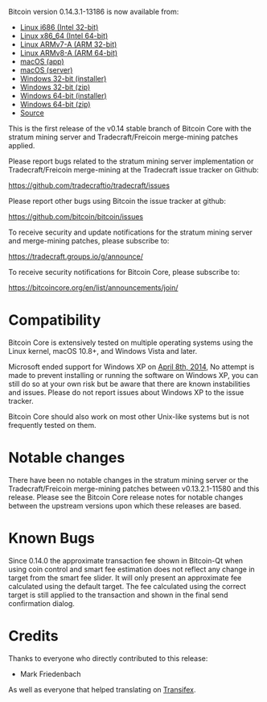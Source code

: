 Bitcoin version 0.14.3.1-13186 is now available from:

  * [Linux i686 (Intel 32-bit)](https://s3.amazonaws.com/in.freico.stable/bitcoin-v0.14.3.1-13186-i686-pc-linux-gnu.tar.gz)
  * [Linux x86_64 (Intel 64-bit)](https://s3.amazonaws.com/in.freico.stable/bitcoin-v0.14.3.1-13186-x86_64-linux-gnu.tar.gz)
  * [Linux ARMv7-A (ARM 32-bit)](https://s3.amazonaws.com/in.freico.stable/bitcoin-v0.14.3.1-13186-arm-linux-gnueabihf.tar.gz)
  * [Linux ARMv8-A (ARM 64-bit)](https://s3.amazonaws.com/in.freico.stable/bitcoin-v0.14.3.1-13186-aarch64-linux-gnu.tar.gz)
  * [macOS (app)](https://s3.amazonaws.com/in.freico.stable/bitcoin-v0.14.3.1-13186-osx.dmg)
  * [macOS (server)](https://s3.amazonaws.com/in.freico.stable/bitcoin-v0.14.3.1-13186-osx64.tar.gz)
  * [Windows 32-bit (installer)](https://s3.amazonaws.com/in.freico.stable/bitcoin-v0.14.3.1-13186-win32-setup.exe)
  * [Windows 32-bit (zip)](https://s3.amazonaws.com/in.freico.stable/bitcoin-v0.14.3.1-13186-win32.zip)
  * [Windows 64-bit (installer)](https://s3.amazonaws.com/in.freico.stable/bitcoin-v0.14.3.1-13186-win64-setup.exe)
  * [Windows 64-bit (zip)](https://s3.amazonaws.com/in.freico.stable/bitcoin-v0.14.3.1-13186-win64.zip)
  * [Source](https://github.com/tradecraftio/tradecraft/archive/bitcoin-v0.14.3.1-13186.zip)

This is the first release of the v0.14 stable branch of Bitcoin Core with the
stratum mining server and Tradecraft/Freicoin merge-mining patches applied.

Please report bugs related to the stratum mining server implementation or
Tradecraft/Freicoin merge-mining at the Tradecraft issue tracker on Github:

  <https://github.com/tradecraftio/tradecraft/issues>

Please report other bugs using Bitcoin the issue tracker at github:

  <https://github.com/bitcoin/bitcoin/issues>

To receive security and update notifications for the stratum mining server and
merge-mining patches, please subscribe to:

  <https://tradecraft.groups.io/g/announce/>

To receive security notifications for Bitcoin Core, please subscribe to:

  <https://bitcoincore.org/en/list/announcements/join/>

Compatibility
=============

Bitcoin Core is extensively tested on multiple operating systems using the Linux
kernel, macOS 10.8+, and Windows Vista and later.

Microsoft ended support for Windows XP on [April 8th,
2014](https://www.microsoft.com/en-us/WindowsForBusiness/end-of-xp-support), No
attempt is made to prevent installing or running the software on Windows XP, you
can still do so at your own risk but be aware that there are known instabilities
and issues.  Please do not report issues about Windows XP to the issue tracker.

Bitcoin Core should also work on most other Unix-like systems but is not
frequently tested on them.

Notable changes
===============

There have been no notable changes in the stratum mining server or the
Tradecraft/Freicoin merge-mining patches between v0.13.2.1-11580 and this
release.  Please see the Bitcoin Core release notes for notable changes between
the upstream versions upon which these releases are based.

Known Bugs
==========

Since 0.14.0 the approximate transaction fee shown in Bitcoin-Qt when using coin
control and smart fee estimation does not reflect any change in target from the
smart fee slider.  It will only present an approximate fee calculated using the
default target.  The fee calculated using the correct target is still applied to
the transaction and shown in the final send confirmation dialog.

Credits
=======

Thanks to everyone who directly contributed to this release:

- Mark Friedenbach

As well as everyone that helped translating on [Transifex](https://www.transifex.com/tradecraft/freicoin-1/).
